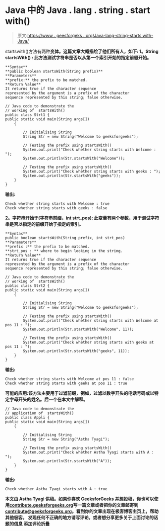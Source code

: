 # Java 中的 Java . lang . string . start with()

> 原文:[https://www . geesforgeks . org/Java-lang-string-starts with-Java/](https://www.geeksforgeeks.org/java-lang-string-startswith-java/)

startswith()方法有两种**变体。这篇文章大概描绘了他们所有人，如下:
**1。String startsWith() :** 此方法测试字符串是否以从第一个索引开始的指定前缀开始。**

```
**Syntax**
**public boolean startsWith(String prefix)**
**Parameters**
**prefix:** the prefix to be matched.
**Return Value**
It returns true if the character sequence 
represented by the argument is a prefix of the character 
sequence represented by this string; false otherwise. 
```

```
// Java code to demonstrate the
// working of  startsWith()
public class Strt1 {
public static void main(String args[])
    {

        // Initialising String
        String Str = new String("Welcome to geeksforgeeks");

        // Testing the prefix using startsWith()
        System.out.print("Check whether string starts with Welcome : ");
        System.out.println(Str.startsWith("Welcome"));

        // Testing the prefix using startsWith()
        System.out.print("Check whether string starts with geeks : ");
        System.out.println(Str.startsWith("geeks"));
    }
}
```

**输出:**

```
Check whether string starts with Welcome : true
Check whether string starts with geeks : false 
```

****2。字符串开始于(字符串前缀，int strt_pos):** 此变量有两个参数，用于测试字符串是否以指定的前缀开始于指定的索引。**

```
**Syntax**
public boolean startsWith(String prefix, int strt_pos)
**Parameters**
**prefix :** the prefix to be matched.
**strt_pos : ** where to begin looking in the string.
**Return Value**
It returns true if the character sequence
represented by the argument is a prefix of the character
sequence represented by this string; false otherwise. 
```

```
// Java code to demonstrate the
// working of  startsWith()
public class Strt2 {
public static void main(String args[])
    {

        // Initialising String
        String Str = new String("Welcome to geeksforgeeks");

        // Testing the prefix using startsWith()
        System.out.print("Check whether string starts with Welcome at pos 11 : ");
        System.out.println(Str.startsWith("Welcome", 11));

        // Testing the prefix using startsWith()
        System.out.print("Check whether string starts with geeks at pos 11 : ");
        System.out.println(Str.startsWith("geeks", 11));
    }
}
```

**输出:**

```
Check whether string starts with Welcome at pos 11 : false
Check whether string starts with geeks at pos 11 : true 
```

****可能的应用:**该方法主要用于**过滤前缀**，例如，过滤以数字开头的电话号码或以特定字母开头的姓名。后一个在本文中解释。**

```
// Java code to demonstrate the
// application of  startsWith()
public class Appli {
public static void main(String args[])
    {

        // Initialising String
        String Str = new String("Astha Tyagi");

        // Testing the prefix using startsWith()
        System.out.print("Check whether Astha Tyagi starts with A : ");
        System.out.println(Str.startsWith("A"));
    }
}
```

**输出:**

```
Check whether Astha Tyagi starts with A : true 
```

**本文由 **Astha Tyagi** 供稿。如果你喜欢 GeeksforGeeks 并想投稿，你也可以使用[contribute.geeksforgeeks.org](http://www.contribute.geeksforgeeks.org)写一篇文章或者把你的文章邮寄到 contribute@geeksforgeeks.org。看到你的文章出现在极客博客主页上，帮助其他极客。
发现任何不正确的地方请写评论，或者想分享更多关于上面讨论的话题的信息
添加评论折叠**
